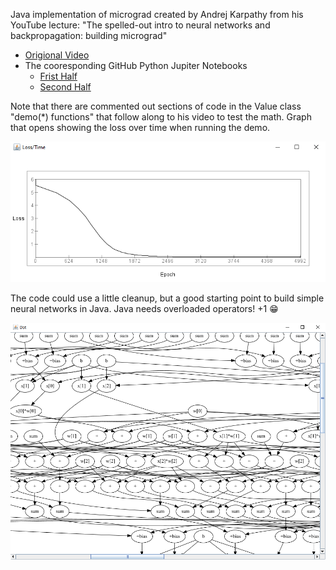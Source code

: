 Java implementation of micrograd created by Andrej Karpathy from his YouTube lecture: "The spelled-out intro to neural
networks and backpropagation: building micrograd"

* [Origional Video](https://www.youtube.com/watch?v=VMj-3S1tku0)
* The cooresponding GitHub Python Jupiter Notebooks
    - [Frist Half](https://github.com/karpathy/nn-zero-to-hero/blob/master/lectures/micrograd/micrograd_lecture_first_half_roughly.ipynb)
    - [Second Half](https://github.com/karpathy/nn-zero-to-hero/blob/master/lectures/micrograd/micrograd_lecture_second_half_roughly.ipynb)

Note that there are commented out sections of code in the Value class "demo(*) functions" that follow along to his video
to test the math. Graph that opens showing the loss over time when running the demo.

![Graph that opens showing the loss over time](https://raw.githubusercontent.com/caseyuhrig/micrograd_java/master/contrib/lossvstime.png)

The code could use a little cleanup, but a good starting point to build simple neural networks in Java. Java needs
overloaded operators! +1 :grin:

![Graph that opens network structure](https://raw.githubusercontent.com/caseyuhrig/micrograd_java/master/contrib/micrograd-graphviz-java.png)
